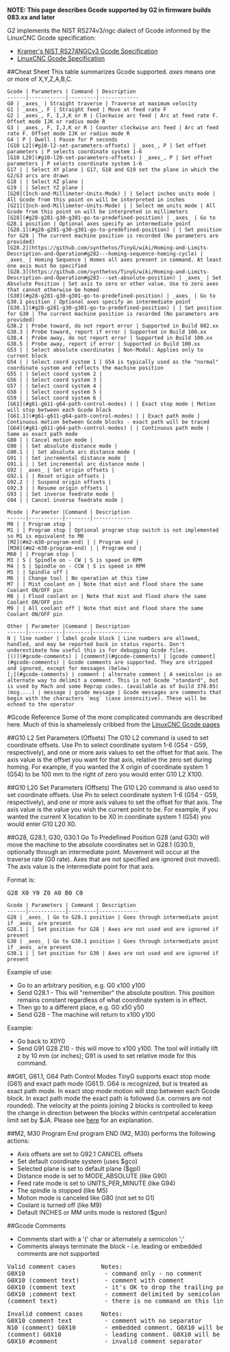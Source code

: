 **NOTE: This page describes Gcode supported by G2 in firmware builds 083.xx and later**

G2 implements the NIST RS274v3/ngc dialect of Gcode informed by the LinuxCNC Gcode specification:
* [Kramer's NIST RS274NGCv3 Gcode Specification](http://technisoftdirect.com/catalog/download/RS274NGC_3.pdf)
* [LinuxCNC Gcode Specification](http://www.linuxcnc.org/docs/2.4/html/gcode_main.html)<br>

##Cheat Sheet
This table summarizes Gcode supported. _axes_ means one or more of X,Y,Z,A,B,C. 

	Gcode | Parameters | Command | Description
	------|------------|---------|-------------
	G0 | _axes_ | Straight traverse | Traverse at maximum velocity
	G1 | _axes_, F | Straight feed | Move at feed rate F
	G2 | _axes_, F, I,J,K or R | Clockwise arc feed | Arc at feed rate F. Offset mode IJK or radius mode R
	G3 | _axes_, F, I,J,K or R | Counter clockwise arc feed | Arc at feed rate F. Offset mode IJK or radius mode R
	G4 | P | Dwell | Pause for P seconds
	[G10 L2](#g10-l2-set-parameters-offsets) | _axes_, P | Set offset parameters | P selects coordinate system 1-6
	[G10 L20](#g10-l20-set-parameters-offsets) | _axes_, P | Set offset parameters | P selects coordinate system 1-6
	G17 | | Select XY plane | G17, G18 and G19 set the plane in which the G2/G3 arcs are drawn
	G18 | | Select XZ plane |
	G19 | | Select YZ plane |
	[G20](Inch-and-Millimeter-Units-Mode) | | Select inches units mode | All Gcode from this point on will be interpreted in inches
	[G21](Inch-and-Millimeter-Units-Mode) | | Select mm units mode | All Gcode from this point on will be interpreted in millimeters
	[G28](#g28-g281-g30-g301-go-to-predefined-position) | _axes_ | Go to G28.1 position | Optional axes specify an intermediate point
	[G28.1](#g28-g281-g30-g301-go-to-predefined-position) | | Set position for G28 | The current machine position is recorded (No parameters are provided)
	[G28.2](https://github.com/synthetos/TinyG/wiki/Homing-and-Limits-Description-and-Operation#g282---homing-sequence-homing-cycle) | _axes_ | Homing Sequence | Homes all axes present in command. At least one axis must be specified
	[G28.3](https://github.com/synthetos/TinyG/wiki/Homing-and-Limits-Description-and-Operation#g283---set-absolute-position) | _axes_ | Set Absolute Position | Set axis to zero or other value. Use to zero axes that cannot otherwise be homed
	[G30](#g28-g281-g30-g301-go-to-predefined-position) | _axes_ | Go to G30.1 position | Optional axes specify an intermediate point
	[G30.1](#g28-g281-g30-g301-go-to-predefined-position) | | Set position for G30 | The current machine position is recorded (No parameters are provided)
	G38.2 | Probe toward, do not report error | Supported in Build 082.xx
	G38.3 | Probe toward, report if error | Supported in Build 100.xx
	G38.4 | Probe away, do not report error | Supported in Build 100.xx 
	G38.5 | Probe away, report if error | Supported in Build 100.xx
	G53 | | Select absolute coordinates | Non-Modal: Applies only to current block
	G54 | | Select coord system 1 | G54 is typically used as the "normal" coordinate system and reflects the machine position
	G55 | | Select coord system 2 |
	G56 | | Select coord system 3 |
	G57 | | Select coord system 4 |
	G58 | | Select coord system 5 |
	G59 | | Select coord system 6 |
	[G61](#g61-g611-g64-path-control-modes) | | Exact stop mode | Motion will stop between each Gcode block
	[G61.1](#g61-g611-g64-path-control-modes) | | Exact path mode | Continuous motion between Gcode blocks - exact path will be traced
	[G64](#g61-g611-g64-path-control-modes) | | Continuous path mode | Same as exact path mode 
	G80 | | Cancel motion mode |
	G90 | | Set absolute distance mode |
	G90.1 | | Set absolute arc distance mode |
	G91 | | Set incremental distance mode |
	G91.1 | | Set incremental arc distance mode |
	G92 | _axes_ | Set origin offsets |
	G92.1 | | Reset origin offsets |
	G92.2 | | Suspend origin offsets |
	G92.3 | | Resume origin offsets |
	G93 | | Set inverse feedrate mode |
	G94 | | Cancel inverse feedrate mode |

 	Mcode | Parameter |Command | Description
	------|-----------|--------|-------------
	M0 | | Program stop |
	M1 | | Program stop | Optional program stop switch is not implemented so M1 is equivalent to M0
	[M2](#m2-m30-program-end) | | Program end |
	[M30](#m2-m30-program-end) | | Program end |
	M60 | | Program stop |
	M3 | S | Spindle on - CW | S is speed in RPM
	M4 | S | Spindle on - CCW | S is speed in RPM
	M5 | | Spindle off |
	M6 | | Change tool | No operation at this time
	M7 | | Mist coolant on | Note that mist and flood share the same Coolant ON/OFF pin
	M8 | | Flood coolant on | Note that mist and flood share the same Coolant ON/OFF pin
	M9 | | All coolant off | Note that mist and flood share the same Coolant ON/OFF pin

 	Other | Parameter |Command | Description
	------|-----------|--------|-------------
	N | line number | label gcode block | Line numbers are allowed, handled, and may be reported back in status reports. Don't underestimate how useful this is for debugging Gcode files.
	[()](#gcode-comments) | [comment](#gcode-comments) | [gcode comment](#gcode-comments) | Gcode comments are supported. They are stripped and ignored, except for messages (below)
	[;](#gcode-comments) | comment | alternate comment | A semicolon is an alternate way to delimit a comment. This is not Gcode "standard", but is used by Mach and some Reprap codes. (available as of build 378.05)
	(msg....) | message | gcode message | Gcode messages are comments that begin with the characters `msg` (case insensitive). These will be echoed to the operator 


#Gcode Reference
Some of the more complicated commands are described here. Much of this is shamelessly cribbed from the [LinuxCNC Gcode pages](http://www.linuxcnc.org/docs/2.4/html/gcode_main.html)<br>

##G10 L2 Set Parameters (Offsets)
The G10 L2 command is used to set coordinate offsets. Use Pn to select coordinate system 1-6 (G54 - G59, respectively), and one or more axis values to set the offset for that axis. The axis value is the offset you want for that axis, relative the zero set during homing. For example, if you wanted the X origin of coordinate system 1 (G54) to be 100 mm to the right of zero you would enter G10 L2 X100.

##G10 L20 Set Parameters (Offsets)
The G10 L20 command is also used to set coordinate offsets. Use Pn to select coordinate system 1-6 (G54 - G59, respectively), and one or more axis values to set the offset for that axis. The axis value is the value you wish the current point to be. For example, if you wanted the current X location to be X0 in coordinate system 1 (G54) you would enter G10 L20 X0.

##G28, G28.1, G30, G30.1 Go To Predefined Position
G28 (and G30) will move the machine to the absolute coordinates set in G28.1 (G30.1), optionally through an intermediate point.  Movement will occur at the traverse rate (G0 rate). Axes that are not specified are ignored (not moved). The axis value is the intermediate point for that axis. 

Format is:
<pre>G28 X0 Y0 Z0 A0 B0 C0</pre>

	Gcode | Parameters | Command | Description
	------|------------|---------|-------------
	G28 | _axes_ | Go to G28.1 position | Goes through intermediate point if _axes_ are present
	G28.1 | | Set position for G28 | Axes are not used and are ignored if present
	G30 | _axes_ | Go to G30.1 position | Goes through intermediate point if _axes_ are present
	G30.1 | | Set position for G30 | Axes are not used and are ignored if present

Example of use: 
* Go to an arbitrary position, e.g. G0 x100 y100 
* Send G28.1  - This will "remember" the absolute position. This position remains constant regardless of what coordinate system is in effect. 
* Then go to a different place, e.g. G0 x50 y50
* Send G28  - The machine will return to x100 y100

Example:
* Go back to X0Y0
* Send G91 G28 Z10 - this will move to x100 y100. The tool will initially lift z by 10 mm (or inches); G91 is used to set relative mode for this command. 

##G61, G61.1, G64 Path Control Modes
TinyG supports exact stop mode (G61) and exact path mode (G61.1). G64 is recognized, but is treated as exact path mode. In exact stop mode motion will stop between each Gcode block. In exact path mode the exact path is followed (i.e. corners are not rounded). The velocity at the points joining 2 blocks is controlled to keep the change in direction between the blocks within centripetal acceleration limit set by $JA. Please see [here](https://github.com/synthetos/TinyG/wiki/Configuration#xjd---junction-deviation) for an explanation.

##M2, M30 Program End
program END (M2, M30) performs the following actions:

* Axis offsets are set to G92.1 CANCEL offsets
* Set default coordinate system (uses $gco)
* Selected plane is set to default plane ($gpl)
* Distance mode is set to MODE_ABSOLUTE (like G90)
* Feed rate mode is set to UNITS_PER_MINUTE (like G94)
* The spindle is stopped (like M5)
* Motion mode is canceled like G80 (not set to G1)
* Coolant is turned off (like M9)
* Default INCHES or MM units mode is restored ($gun)

##Gcode Comments
 * Comments start with a '(' char or alternately a semicolon ';' 
 * Comments always terminate the block - i.e. leading or embedded comments are not supported
<pre>
Valid comment cases       Notes:
G0X10                      - command only - no comment
G0X10 (comment text)       - comment with comment
G0X10 (comment text        - it's OK to drop the trailing paren
G0X10 ;comment text        - comment delimited by semicolon (firmware build 378.05 and later) 
(comment text)             - there is no command on this line
</pre>
<pre>
Invalid comment cases     Notes:
G0X10 comment text         - comment with no separator
N10 (comment) G0X10        - embedded comment. G0X10 will be ignored
(comment) G0X10            - leading comment. G0X10 will be ignored
G0X10 #comment             - invalid comment separator
</pre>